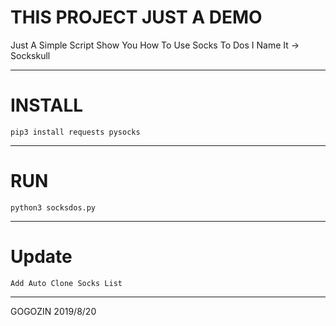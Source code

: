 # THIS PROJECT JUST A DEMO

Just A Simple Script Show You How To Use Socks To Dos
I Name It -> Sockskull
***********************************************************
# INSTALL

    pip3 install requests pysocks
***********************************************************
# RUN

    python3 socksdos.py
***********************************************************
# Update 

    Add Auto Clone Socks List
***********************************************************
GOGOZIN 2019/8/20

